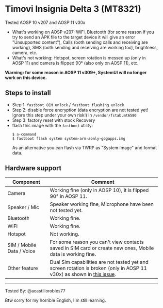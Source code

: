 # Timovi Insignia Delta 3 (MT8321)

Tested AOSP 10 v207 and AOSP 11 v30x
* What's working on AOSP v207:
WiFi, Bluetooth (for some reason if you try to send an APK file to the target device it will give an error "Unsupported content"), Calls (both sending calls and receiving are working), SMS (both sending and receiving are working too), brightness, camera, etc.
* What's not working:
Hotspot, screen rotation is messed up (only in AOSP 11) and camera is flipped 90° (also only on AOSP 11), etc.

**Warning: for some reason in AOSP 11 v309+, SystemUI will no longer work on this device.**

## Steps to install

* Step 1: `fastboot OEM unlock` / `fastboot flashing unlock`
* Step 2: disable force encryption (data encryption are not tested yet! Ignore this step under your own risk!) in `/vendor/fstab.mt6580`
* Step 3: factory reset with stock Recovery
* flash this image with the `fastboot` utility:
    ```
    $ a-command
    $ fastboot flash system system-arm-aonly-gogapps.img
    ```
    As an alternative you can flash via TWRP as "System Image" and format data.

## Hardware support

| Component                 |      Comment                                              |
|---------------------------|-----------------------------------------------------------|
| Camera                    | Working fine (only in AOSP 10), it is flipped 90° in AOSP 11.                                                    |
| Speaker / Mic             | Speaker working fine, Microphone have been not tested yet.                                                   |
| Bluetooth                 | Working fine.                                                  |
| WiFi                      | Working fine.                                                    |
| Hotspot                   | Not working.                                                     |
| SIM / Mobile Data / Voice | For some reason you can't view contacts saved in SIM card or create new ones, Mobile data is working fine.                                                                                                      |                                                   |                                                                                                     |
| Other feature             | Dual Sim capabilities are not tested yet and screen rotation is broken (only in AOSP 11 v30x) as shown in [this issue](https://github.com/phhusson/treble_experimentations/issues/1770).                                                    |
---

Tested By: @acastillorobles77

Btw sorry for my horrible English, I'm still learning.
